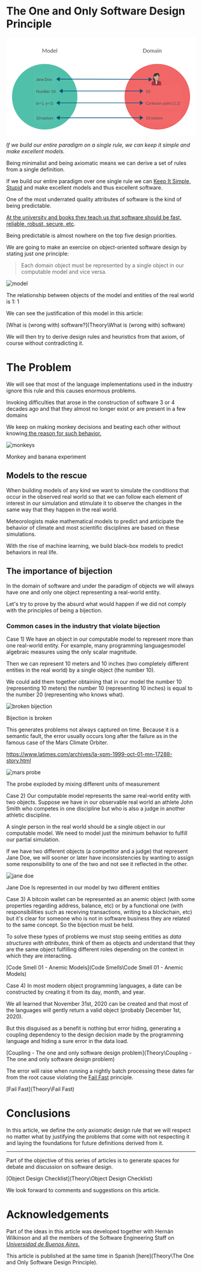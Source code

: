 # The One and Only Software Design Principle

![The One and Only Software Design Principle](model.png)

*If we build our entire paradigm on a single rule, we can keep it simple and make excellent models.*

Being minimalist and being axiomatic means we can derive a set of rules from a single definition.

If we build our entire paradigm over one single rule we can [Keep It Simple, Stupid](https://en.wikipedia.org/wiki/KISS_principle) and make excellent models and thus excellent software.

One of the most underrated quality attributes of software is the kind of being predictable. 

[At the university and books they teach us that software should be fast, reliable, robust, secure, etc](https://books.google.com/books?id=mdiIu8Kk1WMC&pg=PA74&lpg=PA74&dq=clements+quality+attributes&source=bl&ots=UeR_V8ecOU&sig=ACfU3U25yW6Cbz9-Takxo2LNKrcc_yAPoA&hl=es-419&sa=X&redir_esc=y#v=onepage&q=clements%20quality%20attributes&f=false). 

Being predictable is almost nowhere on the top five design priorities.

We are going to make an exercise on object-oriented software design by stating just one principle:

> Each domain object must be represented by a single object in our computable model and vice versa.

![model](https://cdn.hashnode.com/res/hashnode/image/upload/v1598842979012/j-xiUt-jT.png)

The relationship between objects of the model and entities of the real world is 1: 1

We can see the justification of this model in this article:

[What is (wrong with) software?](Theory\What is (wrong with) software)

We will then try to derive design rules and heuristics from that axiom, of course without contradicting it.

# The Problem

We will see that most of the language implementations used in the industry ignore this rule and this causes enormous problems.

Invoking difficulties that arose in the construction of software 3 or 4 decades ago and that they almost no longer exist or are present in a few domains

We keep on making monkey decisions and beating each other without knowing[ the reason for such behavior.](https://www.youtube.com/watch?v=pgJ8-IaBSeY)

![monkeys](https://cdn.hashnode.com/res/hashnode/image/upload/v1598843041118/lvcCdU94B.jpeg)

Monkey and banana experiment

## Models to the rescue

When building models of any kind we want to simulate the conditions that occur in the observed real world so that we can follow each element of interest in our simulation and stimulate it to observe the changes in the same way that they happen in the real world.

Meteorologists make mathematical models to predict and anticipate the behavior of climate and most scientific disciplines are based on these simulations. 

With the rise of machine learning, we build black-box models to predict behaviors in real life.

## The importance of bijection

In the domain of software and under the paradigm of objects we will always have one and only one object representing a real-world entity.

Let's try to prove by the absurd what would happen if we did not comply with the principles of being a bijection.

### Common cases in the industry that violate bijection

Case 1) We have an object in our computable model to represent more than one real-world entity. For example, many programming languages ​​model algebraic measures using the only scalar magnitude.

Then we can represent 10 meters and 10 inches (two completely different entities in the real world) by a single object (the number 10).

We could add them together obtaining that in our model the number 10 (representing 10 meters) the number 10 (representing 10 inches) is equal to the number 20 (representing who knows what).

![broken bijection](https://cdn.hashnode.com/res/hashnode/image/upload/v1598843113002/Vr87N_Nbn.png)

Bijection is broken

This generates problems not always captured on time. Because it is a semantic fault, the error usually occurs long after the failure as in the famous case of the Mars Climate Orbiter.

https://www.latimes.com/archives/la-xpm-1999-oct-01-mn-17288-story.html

![mars probe](https://cdn.hashnode.com/res/hashnode/image/upload/v1598843154032/6CvVfEHXa.jpeg)

The probe exploded by mixing different units of measurement

Case 2) Our computable model represents the same real-world entity with two objects.
Suppose we have in our observable real world an athlete John Smith who competes in one discipline but who is also a judge in another athletic discipline.

A single person in the real world should be a single object in our computable model. We need to model just the minimum behavior to fulfill our partial simulation.

If we have two different objects (a competitor and a judge) that represent Jane Doe, we will sooner or later have inconsistencies by wanting to assign some responsibility to one of the two and not see it reflected in the other.

![jane doe](https://cdn.hashnode.com/res/hashnode/image/upload/v1598843176464/--Dy6h_VM.png)

Jane Doe Is represented in our model by two different entities

Case 3) A bitcoin wallet can be represented as an anemic object (with some properties regarding address, balance, etc) or by a functional one (with responsibilities such as receiving transactions, writing to a blockchain, etc) but it's clear for someone who is not in software business they are related to the same concept. So the bijection must be held.

To solve these types of problems we must stop seeing entities as *data structures with attributes*, think of them as objects and understand that they are the same object fulfilling different roles depending on the context in which they are interacting.

[Code Smell 01 - Anemic Models](Code Smells\Code Smell  01 - Anemic Models)

Case 4) In most modern object programming languages, a date can be constructed by creating it from its day, month, and year.

We all learned that November 31st, 2020 can be created and that most of the languages ​​will gently return a valid object (probably December 1st, 2020).

But this disguised as a benefit is nothing but error hiding, generating a coupling dependency to the design decision made by the programming language and hiding a sure error in the data load.

[Coupling - The one and only software design problem](Theory\Coupling - The one and only software design problem)

The error will raise when running a nightly batch processing these dates far from the root cause violating the [Fail Fast](https://en.wikipedia.org/wiki/Fail-fast) principle.

[Fail Fast](Theory\Fail Fast)

# Conclusions

In this article, we define the only axiomatic design rule that we will respect no matter what by justifying the problems that come with not respecting it and laying the foundations for future definitions derived from it.

* * * * *

Part of the objective of this series of articles is to generate spaces for debate and discussion on software design.

[Object Design Checklist](Theory\Object Design Checklist)

We look forward to comments and suggestions on this article.

# Acknowledgements

Part of the ideas in this article was developed together with Hernán Wilkinson and all the members of the Software Engineering Staff on [*Universidad de Buenos Aires.*](https://www.isw2.com.ar/)

This article is published at the same time in Spanish [here](Theory\The One and Only Software Design Principle).